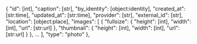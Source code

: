 {
    "id": [int],
    "caption": [str],
    "by_identity": [object:identity],
    "created_at": [str:time],
    "updated_at": [str:time],
    "provider": [str],
    "external_id": [str],
    "location": [object:place],
    "images": [
        {
            "fullsize": {
                "height": [int],
                "width": [int],
                "url": [str:url]
            },
            "thumbnail": {
                "height": [int],
                "width": [int],
                "url": [str:url]
            }
        },
        ...
    ],
    "type": "photo"
},


